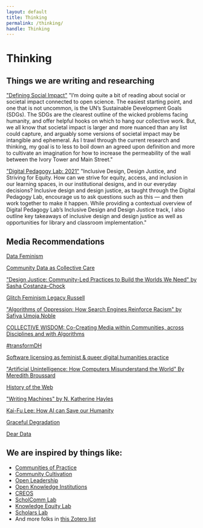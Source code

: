 ```yaml
---
layout: default 
title: Thinking
permalink: /thinking/
handle: Thinking
---
```


# Thinking

## Things we are writing and researching

["Defining Social Impact"](https://medium.com/accelerating-the-social-impact-of-research/defining-social-impact-1a68a18f5314)
"I’m doing quite a bit of reading about social or societal impact connected to open science. The easiest starting point, and one that is not uncommon, is the UN’s Sustainable Development Goals (SDGs). The SDGs are the clearest outline of the wicked problems facing humanity, and offer helpful hooks on which to hang our collective work.
But, we all know that societal impact is larger and more nuanced than any list could capture, and arguably some versions of societal impact may be intangible and ephemeral. As I trawl through the current research and thinking, my goal is to less to boil down an agreed upon definition and more to cultivate an imagination for how to increase the permeability of the wall between the Ivory Tower and Main Street."

["Digital Pedagogy Lab: 2021"](https://kvdufresne.medium.com/digital-pedagogy-lab-2021-b86eb41eb8e3)
"Inclusive Design, Design Justice, and Striving for Equity. How can we strive for equity, access, and inclusion in our learning spaces, in our institutional designs, and in our everyday decisions? Inclusive design and design justice, as taught through the Digital Pedagogy Lab, encourage us to ask questions such as this — and then work together to make it happen. While providing a contextual overview of Digital Pedagogy Lab’s Inclusive Design and Design Justice track, I also outline key takeaways of inclusive design and design justice as well as opportunities for library and classroom implementation."


## Media Recommendations 

[Data Feminism](https://mitpress.mit.edu/books/data-feminism)

[Community Data as Collective Care](https://abigailfeldman1.medium.com/community-data-as-collective-care-ed82aad73c5d)

[&quot;Design Justice: Community-Led Practices to Build the Worlds We Need&quot; by Sasha Costanza-Chock](https://direct.mit.edu/books/book/4605/Design-JusticeCommunity-Led-Practices-to-Build-the)

[Glitch Feminism Legacy Russell](https://www.legacyrussell.com/GLITCHFEMINISM)

[&quot;Algorithms of Oppression: How Search Engines Reinforce Racism&quot; by Safiya Umoja Noble](https://nyupress.org/9781479837243/algorithms-of-oppression/)

[COLLECTIVE WISDOM: Co-Creating Media within Communities, across Disciplines and with Algorithms](https://wip.mitpress.mit.edu/collectivewisdom)

[#transformDH](https://transformdh.org/about-transformdh/)

[Software licensing as feminist &amp; queer digital humanities practice](https://scholarslab.lib.virginia.edu/blog/software-licenses-feminist-queer-digital-humanities-practice/)

[&quot;Artificial Unintelligence: How Computers Misunderstand the World&quot; By Meredith Broussard](https://mitpress.mit.edu/books/artificial-unintelligence)

[History of the Web](https://webflow.com/ix2)

[&quot;Writing Machines&quot; by N. Katherine Hayles](https://mitpress.mit.edu/books/writing-machines)

[Kai-Fu Lee: How AI can Save our Humanity](https://www.ted.com/talks/kai_fu_lee_how_ai_can_save_our_humanity#t-870858)

[Graceful Degradation](http://nowviskie.org/2009/graceful-degradation/)

[Dear Data](http://www.dear-data.com/theproject)


## We are inspired by things like:

- [Communities of Practice](https://wenger-trayner.com/introduction-to-communities-of-practice/)
- [Community Cultivation](https://educopia.org/cultivation/)
- [Open Leadership](https://mozilla.github.io/open-leadership-training-series/)
- [Open Knowledge Institutions](https://wip.mitpress.mit.edu/oki)
- [CREOS](https://libraries.mit.edu/creos/)
- [ScholComm Lab](https://www.scholcommlab.ca/)
- [Knowledge Equity Lab](https://knowledgeequitylab.ca/)
- [Scholars Lab](https://scholarslab.lib.virginia.edu/)
- And more folks in [this Zotero list](https://www.zotero.org/groups/2206464/ncsu_cdsc/collections/92M8TIF2)




